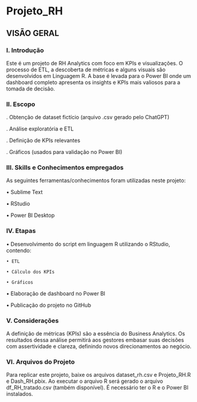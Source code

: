 # Projeto_RH

## VISÃO GERAL


### I. Introdução

Este é um projeto de RH Analytics com foco em KPIs e visualizações. O processo de ETL, a descoberta de métricas e alguns visuais são desenvolvidos em Linguagem R. A base é levada para o 
Power BI onde um dashboard completo apresenta os insights e KPIs mais valiosos para a tomada de decisão.


### II. Escopo

. Obtenção de dataset fictício (arquivo .csv gerado pelo ChatGPT)

. Análise exploratória e ETL

. Definição de KPIs relevantes

. Gráficos (usados para validação no Power BI)


### III. Skills e Conhecimentos empregados

As seguintes ferramentas/conhecimentos foram utilizadas neste projeto:

• Sublime Text

• RStudio

• Power BI Desktop


### IV. Etapas

• Desenvolvimento do script em linguagem R utilizando o RStudio, contendo:

	• ETL

	• Cálculo dos KPIs

	• Gráficos

• Elaboração de dashboard no Power BI

• Publicação do projeto no GitHub


### V. Considerações

A definição de métricas (KPIs) são a essência do Business Analytics. Os resultados dessa análise permitirá aos gestores embasar suas decisões com assertividade e clareza, definindo novos
direcionamentos ao negócio.


### VI. Arquivos do Projeto

Para replicar este projeto, baixe os arquivos dataset_rh.csv e Projeto_RH.R e Dash_RH.pbix. Ao executar o arquivo R será gerado o arquivo df_RH_tratado.csv (também disponível).
É necessário ter o R e o Power BI instalados.
